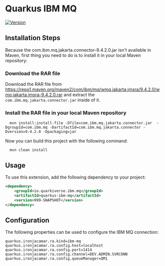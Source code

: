 # Quarkus IBM MQ

[![Version](https://img.shields.io/maven-central/v/io.quarkiverse.ibm.mq/quarkus-ibm-mq?logo=apache-maven&style=flat-square)](https://central.sonatype.com/artifact/io.quarkiverse.ibm-mq/quarkus-ibm-mq-parent)

## Installation Steps

Because the com.ibm.mq.jakarta.connector-9.4.2.0.jar isn't available in Maven, first thing you need to do is to install
it in your local Maven repository:

### Download the RAR file

Download the RAR file
from https://repo1.maven.org/maven2/com/ibm/mq/wmq.jakarta.jmsra/9.4.2.0/wmq.jakarta.jmsra-9.4.2.0.rar and extract the
`com.ibm.mq.jakarta.connector.jar` inside of it.

### Install the RAR file in your local Maven repository

```shell 
  mvn install:install-file -Dfile=com.ibm.mq.jakarta.connector.jar  -DgroupId=com.ibm.mq -DartifactId=com.ibm.mq.jakarta.connector -Dversion=9.4.2.0 -Dpackaging=jar
```

Now you can build this project with the following command:

```shell
  mvn clean install
```

## Usage

To use this extension, add the following dependency to your project:

```xml
<dependency>
    <groupId>io.quarkiverse.ibm.mq</groupId>
    <artifactId>quarkus-ibm-mq</artifactId>
    <version>999-SNAPSHOT</version>
</dependency>
```

## Configuration

The following properties can be used to configure the IBM MQ connection:

```properties
quarkus.ironjacamar.ra.kind=ibm-mq
quarkus.ironjacamar.ra.config.host=localhost
quarkus.ironjacamar.ra.config.port=1414
quarkus.ironjacamar.ra.config.channel=DEV.ADMIN.SVRCONN
quarkus.ironjacamar.ra.config.queueManager=QM1
```
